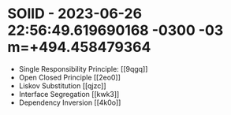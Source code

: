 # SOlID - 2023-06-26 22:56:49.619690168 -0300 -03 m=+494.458479364

- Single Responsibility Principle: [[9qgq]]
- Open Closed Principle [[2eo0]]
- Liskov Substitution [[qjzc]]
- Interface Segregation [[kwk3]]
- Dependency Inversion [[4k0o]]
